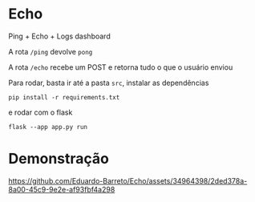 # Echo
Ping + Echo + Logs dashboard

A rota `/ping` devolve `pong`

A rota `/echo` recebe um POST e retorna tudo o que o usuário enviou

Para rodar, basta ir até a pasta `src`, instalar as dependências

```
pip install -r requirements.txt
```

e rodar com o flask

```
flask --app app.py run
```

# Demonstração

https://github.com/Eduardo-Barreto/Echo/assets/34964398/2ded378a-8a00-45c9-9e2e-af93fbf4a298


